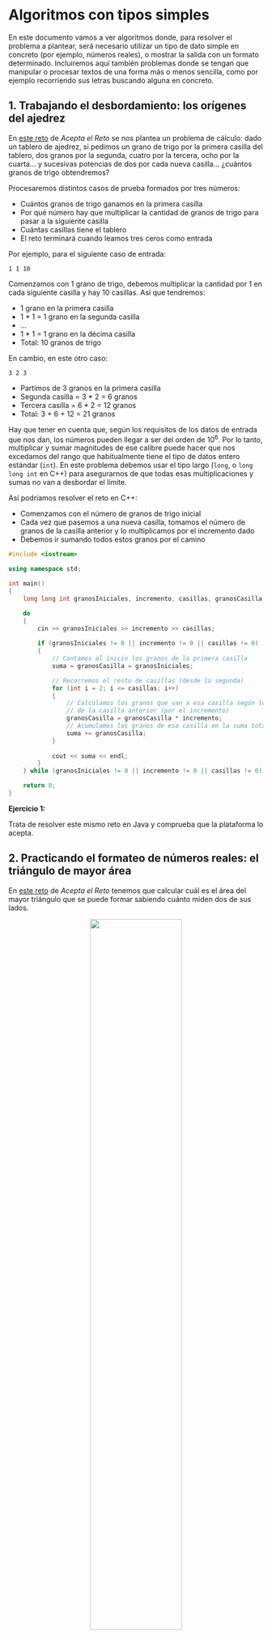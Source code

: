 # Algoritmos con tipos simples

En este documento vamos a ver algoritmos donde, para resolver el problema a plantear, será necesario utilizar un tipo de dato simple en concreto (por ejemplo, números reales), o mostrar la salida con un formato determinado. Incluiremos aquí también problemas donde se tengan que manipular o procesar textos de una forma más o menos sencilla, como por ejemplo recorriendo sus letras buscando alguna en concreto.

## 1. Trabajando el desbordamiento: los orígenes del ajedrez

En <a href="https://aceptaelreto.com/problem/statement.php?id=236" target="_blank">este reto</a> de *Acepta el Reto* se nos plantea un problema de cálculo: dado un tablero de ajedrez, si pedimos un grano de trigo por la primera casilla del tablero, dos granos por la segunda, cuatro por la tercera, ocho por la cuarta... y sucesivas potencias de dos por cada nueva casilla... ¿cuántos granos de trigo obtendremos?

Procesaremos distintos casos de prueba formados por tres números:

* Cuántos granos de trigo ganamos en la primera casilla
* Por qué número hay que multiplicar la cantidad de granos de trigo para pasar a la siguiente casilla
* Cuántas casillas tiene el tablero
* El reto terminará cuando leamos tres ceros como entrada

Por ejemplo, para el siguiente caso de entrada:

```
1 1 10
```

Comenzamos con 1 grano de trigo, debemos multiplicar la cantidad por 1 en cada siguiente casilla y hay 10 casillas. Así que tendremos:

* 1 grano en la primera casilla
* 1 * 1 = 1 grano en la segunda casilla
* ...
* 1 * 1 = 1 grano en la décima casilla
* Total: 10 granos de trigo

En cambio, en este otro caso:

```
3 2 3
```

* Partimos de 3 granos en la primera casilla
* Segunda casilla = 3 * 2 = 6 granos
* Tercera casilla = 6 * 2 = 12 granos
* Total: 3 + 6 + 12 = 21 granos

Hay que tener en cuenta que, según los requisitos de los datos de entrada que nos dan, los números pueden llegar a ser del orden de 10<sup>6</sup>. Por lo tanto, multiplicar y sumar magnitudes de ese calibre puede hacer que nos excedamos del rango que habitualmente tiene el tipo de datos entero estándar (`int`). En este problema debemos usar el tipo largo (`long`, o `long long int` en C++) para asegurarnos de que todas esas multiplicaciones y sumas no van a desbordar el límite.

Así podríamos resolver el reto en C++:

* Comenzamos con el número de granos de trigo inicial
* Cada vez que pasemos a una nueva casilla, tomamos el número de granos de la casilla anterior y lo multiplicamos por el incremento dado
* Debemos ir sumando todos estos granos por el camino

```cpp
#include <iostream>

using namespace std;

int main()
{
    long long int granosIniciales, incremento, casillas, granosCasilla, suma;

    do
    {
        cin >> granosIniciales >> incremento >> casillas;
        
        if (granosIniciales != 0 || incremento != 0 || casillas != 0)
        {
            // Contamos al inicio los granos de la primera casilla
            suma = granosCasilla = granosIniciales;

            // Recorremos el resto de casillas (desde la segunda)
            for (int i = 2; i <= casillas; i++)
            {
                // Calculamos los granos que van a esa casilla según los
                // de la casilla anterior (por el incremento)
                granosCasilla = granosCasilla * incremento;
                // Acumulamos los granos de esa casilla en la suma total
                suma += granosCasilla;
            }
            
            cout << suma << endl;
        }
    } while (granosIniciales != 0 || incremento != 0 || casillas != 0);

	return 0;
}
```

<div class="ejercicio">
    <p><strong>Ejercicio 1:</strong></p>
    <p>Trata de resolver este mismo reto en Java y comprueba que la plataforma lo acepta.</p>
</div>

## 2. Practicando el formateo de números reales: el triángulo de mayor área

En <a href="https://aceptaelreto.com/problem/statement.php?id=350" target="_blank">este reto</a> de *Acepta el Reto* tenemos que calcular cuál es el área del mayor triángulo que se puede formar sabiendo cuánto miden dos de sus lados.

<div align="center">
    <img src="https://aceptaelreto.com/pub/problems/v003/50/st/statements/Spanish/Triangulos.svg" width="60%">
    <p><em>Fuente: Acepta el Reto</em></p>
</div>

Nos irán dando parejas de lados para calcular el área máxima, hasta que nos den dos lados que valen 0.

Para conocer cuál es el área mayor que se puede formar, todo depende del ángulo que formemos con esos dos segmentos, como puede verse en la imagen anterior. Intuitivamente puede verse que ese área será mayor cuanto más perpendiculares pongamos entre sí los segmentos, aunque también se puede demostrar matemáticamente. 

<div class="demostracion">

    <p>Llamaremos <strong>a</strong> y <strong>b</strong> a los dos segmentos que tenemos, y <strong>A</strong> al ángulo que forman.</p>

    <div align="center">
        <img src="/algoritmia/img/reto350_1.png" width="30%">
    </div>

    <p>El área la calcularíamos como <strong>base · altura / 2</strong>, siendo la base el lado <strong>a</strong> y la altura la cantidad <strong>h</strong> que no conocemos. Sin embargo, aplicando trigonometría se tiene que el seno del ángulo <strong>A</strong> que forman <strong>a</strong> y <strong>b</strong> se calcula dividiendo <strong>h / b</strong>. Despejando <strong>h</strong> en esa fórmula, se tiene que <strong>h = b · sen A</strong>.</p>

    <p>Con esto, el área del triángulo la podemos calcular en cualquier caso como <strong>(a · b · sen A) / 2</strong>. Como <strong>a</strong> y <strong>b</strong> ya sabemos lo que valen, este área será máxima cuanto mayor sea el seno del ángulo que forman <strong>A</strong>. El ángulo que tiene el mayor valor del seno es el de 90º, cuyo seno vale 1 y, por tanto, obtendremos la mayor área poniendo los lados en ángulo recto, y el área quedaría como <strong>a · b (· 1) / 2</strong>.</p>

</div>

Aplicando este razonamiento, sean cuales sean los dos lados *a* y *b* que nos den calcularemos el área máxima como `a * b / 2`. Una de las peculiaridades de este problema es que tenemos que sacar el resultado formateado con 1 decimal (ya que puede que no sea exacto). Veamos cómo hacer esto en distintos lenguajes:

* En el caso de **Java**, disponemos de una instrucción llamada `System.out.printf`. Entre comillas, con el símbolo `%f` indicamos que queremos intercalar un número real. Entre el porcentaje y la *f* podemos especificar cuántas cifras decimales queremos. Por ejemplo, de este modo sacaríamos la variable `numero` con 2 decimales (ponemos al final `\n` para pasar a la siguiente línea):

```java
float numero;
...
System.out.printf("El número vale %.2f\n", numero);
```

* En el caso de **C++** el funcionamiento es similar, pero con la instrucción `printf` (que también tiene el lenguaje C):

```cpp
float numero;
...
printf("El número vale %.2f\n", numero);
```

* En el caso de **C#** (aunque *Acepta el Reto* no admite este lenguaje) podemos usar la instrucción `ToString` de la variable a mostrar, indicando entre comillas el número de decimales, tras la letra *N*. Así quedaría el ejemplo anterior:

```cs
float numero;
...
System.Console.WriteLine("El número vale" + numero.ToString("N2"));
```

* Finalmente, en **Python** (aunque *Acepta el Reto* tampoco lo acepta como lenguaje a utilizar), tenemos una sintaxis similar a la instrucción *printf* anterior, pero usando la instrucción `print` de Python:

```py
print(f'El número vale {numero:.2f}')
```

Con todo lo anterior, el reto del triángulo de mayor área se resolvería así en Java:

```java
import java.util.Scanner;

public class Reto350
{
    public static void main(String[] args)
    {
        Scanner sc = new Scanner(System.in);
        float a, b, area;
        
        do
        {
            a = sc.nextFloat();
            b = sc.nextFloat();
            if(a != 0 || b != 0)
            {
                area = a * b / 2;
                System.out.printf("%.1f\n", area);
            }
        }
        while(a != 0 || b != 0);
    }
}
```


